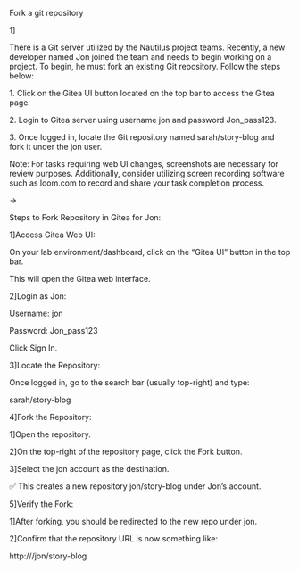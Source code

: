 Fork a git repository



1]

There is a Git server utilized by the Nautilus project teams. Recently, a new developer named Jon joined the team and needs to begin working on a project. To begin, he must fork an existing Git repository. Follow the steps below:

1\. Click on the Gitea UI button located on the top bar to access the Gitea page.

2\. Login to Gitea server using username jon and password Jon\_pass123.

3\. Once logged in, locate the Git repository named sarah/story-blog and fork it under the jon user.



Note: For tasks requiring web UI changes, screenshots are necessary for review purposes. Additionally, consider utilizing screen recording software such as loom.com to record and share your task completion process.



->



Steps to Fork Repository in Gitea for Jon:



1]Access Gitea Web UI:

On your lab environment/dashboard, click on the “Gitea UI” button in the top bar.

This will open the Gitea web interface.



2]Login as Jon:

Username: jon

Password: Jon\_pass123

Click Sign In.



3]Locate the Repository:

Once logged in, go to the search bar (usually top-right) and type:



sarah/story-blog





4]Fork the Repository:

1]Open the repository.

2]On the top-right of the repository page, click the Fork button.

3]Select the jon account as the destination.



✅ This creates a new repository jon/story-blog under Jon’s account.





5]Verify the Fork:

1]After forking, you should be redirected to the new repo under jon.

2]Confirm that the repository URL is now something like:



http://<gitea-url>/jon/story-blog



